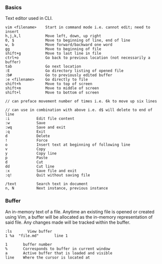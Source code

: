 ### Basics
Text editor used in CLI. 

```
vim <filename>    Start in command mode i.e. cannot edit; need to insert
h,j,k,l           Move left, down, up right
0, $              Move to beginning of line, end of line
w, b              Move forward/backward one word
gg                Move to beginning of file
shift+g           Move to last line in file
ctrl+o            Go back to previous location (not necessarily a buffer)
tab               Go next location
:E                Go directory listing of opened file
:b#               Go to previously edited buffer
:e <filename>     Go directly to file
shift+h           Move to top of screen
shift+m           Move to middle of screen
shift+l           Move to bottom of screen

// can preface movement number of times i.e. 6k to move up six lines

// can use in combination with above i.e. d$ will delete to end of line
:i            Edit file content
:w            Save
:wq           Save and exit
:q            Exit
d             Delete
!             Force
o             Insert text at beginning of following line
v             Copy   
y             Copy line
p             Paste
d             Cut
dd            Cut line
:x            Save file and exit
:q!           Quit without saving file

/text         Search text in document
n, N          Next instance, previous instance
```

### Buffer
An in-memory text of a file. Anytime an existing file is opened or created using Vim, a buffer will be allocated as the in-memory representation of said file. Any changes made will be tracked within the buffer. 
```
:ls       View buffer
1 %a  "file.md"       line 1

1       buffer number
%       Corresponds to buffer in current window
a       Active buffer that is loaded and visible
line    Where the cursor is located at
```
